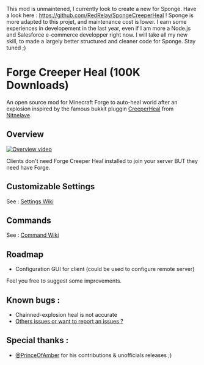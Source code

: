 This mod is unmaintened, I currently look to create a new for Sponge.
Have a look here : https://github.com/RedRelay/SpongeCreeperHeal !
Sponge is more adapted to this projet, and maintenance cost is lower.
I earn some experiences in developement in the last year, even if I am more a Node.js and Salesforce e-commerce developper right now. I will take all my new skill, to made a largely better structured and cleaner code for Sponge.
Stay tuned ;)

# Forge Creeper Heal (100K Downloads)

An open source mod for Minecraft Forge to auto-heal world after an explosion inspired by the famous bukkit pluggin [CreeperHeal](http://dev.bukkit.org/server-mods/creeperheal-nitnelave/) from [Nitnelave](https://github.com/nitnelave).

## Overview

[![Overview video](http://img.youtube.com/vi/KBzI7iXmbx0/0.jpg)](http://www.youtube.com/watch?v=KBzI7iXmbx0)

Clients don't need Forge Creeper Heal installed to join your server BUT they need have Forge.

## Customizable Settings

See : [Settings Wiki](https://github.com/RedRelay/ForgeCreeperHeal/wiki/Settings)

## Commands

See : [Command Wiki](https://github.com/RedRelay/ForgeCreeperHeal/wiki/Commands)


## Roadmap

* Configuration GUI for client (could be used to configure remote server)

Feel you free to suggest some improvements.

## Known bugs :

* Chainned-explosion heal is not accurate
* [Others issues or want to report an issues ?](https://github.com/RedRelay/ForgeCreeperHeal/issues)

## Special thanks :

* [@PrinceOfAmber](https://github.com/PrinceOfAmber) for his contributions & unofficials releases ;)

